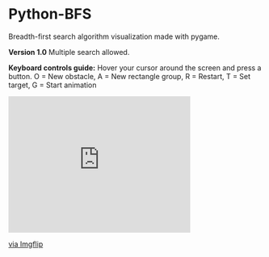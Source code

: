 # Python-BFS
Breadth-first search algorithm visualization made with pygame.

**Version 1.0**
Multiple search allowed.

**Keyboard controls guide:**
Hover your cursor around the screen and press a button.
O = New obstacle, A = New rectangle group, R = Restart, T = Set target, G = Start animation

<div style="width:360px;max-width:100%;"><div style="height:0;padding-bottom:75%;position:relative;"><iframe width="360" height="270" style="position:absolute;top:0;left:0;width:100%;height:100%;" frameBorder="0" src="https://imgflip.com/embed/55eb8w"></iframe></div><p><a href="https://imgflip.com/gif/55eb8w">via Imgflip</a></p></div>
